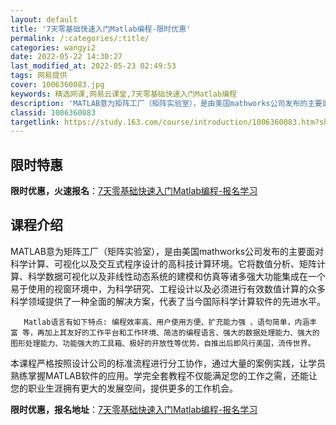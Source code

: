 ```yaml
---
layout: default
title: '7天零基础快速入门Matlab编程-限时优惠'
permalink: /:categories/:title/
categories: wangyi2
date: 2022-05-22 14:30:27
last_modified_at: 2022-05-23 02:49:53
tags: 网易提供
cover: 1006360083.jpg
keywords: 精选网课,网易云课堂,7天零基础快速入门Matlab编程
description: 'MATLAB意为矩阵工厂（矩阵实验室），是由美国mathworks公司发布的主要面对科学计算、可视化以及交互式程序设计的'
classid: 1006360083
targetlink: https://study.163.com/course/introduction/1006360083.htm?share=1&shareId=1025206652&utm_campaign=share&utm_medium=iphoneShare&utm_source=&utm_u=1025206652
---
```


## 限时特惠

**限时优惠，火速报名**：[7天零基础快速入门Matlab编程-报名学习](https://study.163.com/course/introduction/1006360083.htm?share=1&shareId=1025206652&utm_campaign=share&utm_medium=iphoneShare&utm_source=&utm_u=1025206652)

## 课程介绍

MATLAB意为矩阵工厂（矩阵实验室），是由美国mathworks公司发布的主要面对科学计算、可视化以及交互式程序设计的高科技计算环境。它将数值分析、矩阵计算、科学数据可视化以及非线性动态系统的建模和仿真等诸多强大功能集成在一个易于使用的视窗环境中，为科学研究、工程设计以及必须进行有效数值计算的众多科学领域提供了一种全面的解决方案，代表了当今国际科学计算软件的先进水平。

       Matlab语言有如下特点: 编程效率高、用户使用方便、扩充能力强 、语句简单，内涵丰富 等，再加上其友好的工作平台和工作环境、简洁的编程语言、强大的数据处理能力、强大的图形处理能力、功能强大的工具箱、极好的开放性等优势，自推出后即风行美国，流传世界。

   本课程严格按照设计公司的标准流程进行分工协作，通过大量的案例实践，让学员熟练掌握MATLAB软件的应用。学完全套教程不仅能满足您的工作之需，还能让您的职业生涯拥有更大的发展空间，提供更多的工作机会。

**限时优惠，报名地址**：[7天零基础快速入门Matlab编程-报名学习](https://study.163.com/course/introduction/1006360083.htm?share=1&shareId=1025206652&utm_campaign=share&utm_medium=iphoneShare&utm_source=&utm_u=1025206652)

